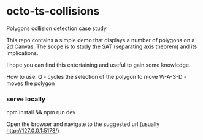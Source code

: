# octo-ts-collisions

Polygons collision detection case study

This repo contains a simple demo that displays a number of polygons on a 2d Canvas.
The scope is to study the SAT (separating axis theorem) and its implications.

I hope you can find this entertaining and useful to gain some knowledge.

How to use:
Q - cycles the selection of the polygon to move
W-A-S-D - moves the polygon

### serve locally

npm install && npm run dev

Open the browser and navigate to the suggested url (usually http://127.0.0.1:5173/)
